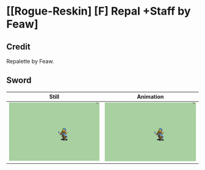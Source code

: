 # [\[Rogue-Reskin\] \[F\] Repal +Staff by Feaw]

## Credit

Repalette by Feaw.

## Sword

| Still | Animation |
| :---: | :-------: |
| ![Sword still](./Sword_000.png) | ![Sword animation](./Sword.gif) |
